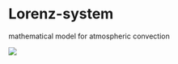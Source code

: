 # Lorenz-system
mathematical model for atmospheric convection

<img src="https://render.githubusercontent.com/render/math?math=
&\frac{\mathrm{d} x}{\mathrm{~d} t}=\sigma(y-x) \\
&\frac{\mathrm{d} y}{\mathrm{~d} t}=x(\rho-z)-y \\
&\frac{\mathrm{d} z}{\mathrm{~d} t}=x y-\beta z
">
